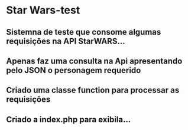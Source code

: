 # Star Wars-test
## Sistemna de teste que consome algumas requisições na API StarWARS...
## Apenas faz uma consulta na Api apresentando pelo JSON o personagem requerido
## Criado uma classe function para processar as requisições
## Criado a index.php para exibila...
